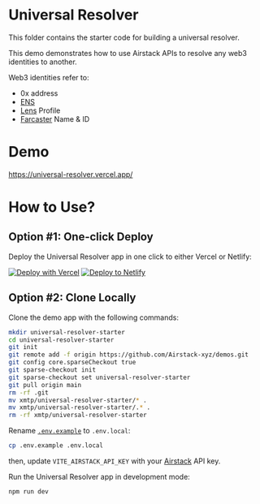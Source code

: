 # Universal Resolver

This folder contains the starter code for building a universal resolver.

This demo demonstrates how to use Airstack APIs to resolve any web3 identities to another.

Web3 identities refer to:
- 0x address
- [ENS](https://ens.domains/)
- [Lens](https://lens.xyz) Profile
- [Farcaster](https://farcaster.xyz) Name & ID

# Demo

https://universal-resolver.vercel.app/

# How to Use?

## Option #1: One-click Deploy

Deploy the Universal Resolver app in one click to either Vercel or Netlify:

[![Deploy with Vercel](https://vercel.com/button)](https://vercel.com/new/clone?repository-url=https://github.com/Airstack-xyz/demos/tree/main/xmtp/universal-resolver-start&project-name=universal-resolver-start&repository-name=universal-resolver-start&env=VITE_AIRSTACK_API_KEY)
[![Deploy to Netlify](https://www.netlify.com/img/deploy/button.svg)](https://app.netlify.com/start/deploy?repository=https://github.com/Airstack-xyz/demos&base=xmtp/universal-resolver-start#VITE_AIRSTACK_API_KEY=xxx)

## Option #2: Clone Locally

Clone the demo app with the following commands:

```sh
mkdir universal-resolver-starter
cd universal-resolver-starter
git init
git remote add -f origin https://github.com/Airstack-xyz/demos.git
git config core.sparseCheckout true
git sparse-checkout init
git sparse-checkout set universal-resolver-starter
git pull origin main
rm -rf .git
mv xmtp/universal-resolver-starter/* .
mv xmtp/universal-resolver-starter/.* .
rm -rf xmtp/universal-resolver-starter
```

Rename [`.env.example`](.env.example) to `.env.local`:

```bash
cp .env.example .env.local
```

then, update `VITE_AIRSTACK_API_KEY` with your [Airstack](https://app.airstack.xyz/profile-settings/api-keys) API key.

Run the Universal Resolver app in development mode:

```bash
npm run dev
```
